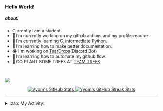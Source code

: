 ### Hello World!

##### about:
- Currently I am a student.
- 🔭 I’m currently working on my github actions and my profile-readme. 
- 🌱 I’m currently learning C, intermediate Python.
- 🌱 I’m learning how to make better documentation.
- 😭 I'm working on [TearDrops](https://github.com/Vyvy-vi/TearDrops)(Discord Bot)
- 🌱 I’m learning how to automate my github flow.
- 🌱 GO PLANT SOME TREES AT [TEAM TREES](https://teamtrees.org/)
<br>

<a href="https://twitter.com/Vyvy_viM"><img target="_blank" src="https://img.shields.io/badge/twitter%20@Vyvy_viM-0D95E8?style=for-the-badge&logo=twitter&logoColor=white"/></a> 
<br>



<p align="center">
<a href="https://github.com/Vyvy-vi/Vyvy-vi">
  <img src="https://profile-readme-git-master.vyvy-vi.vercel.app/api?username=Vyvy-vi&show_icons=true&line_height=27&count_private=true&title_color=ffffff&text_color=c9cacc&icon_color=2bbc8a&bg_color=1d1f21" alt="Vyom's GitHub Stats" />
</a></div>
<a href="https://github.com/DenverCoder1/github-readme-streak-stats">
  <img src="https://readme-stats.herokuapp.com/?user=Vyvy-vi&theme=dark" alt="Vyom's GitHub Streak Stats" />
</a>
</p>


---
<details>
  <summary>:zap: My Activity:</summary>
  
<!--START_SECTION:waka-->
![Profile Views](http://img.shields.io/badge/Profile%20Views-39-blue)

**I'm an Early 🐤** 

```text
🌞 Morning    30 commits     █████████░░░░░░░░░░░░░░░░   36.14% 
🌆 Daytime    23 commits     ███████░░░░░░░░░░░░░░░░░░   27.71% 
🌃 Evening    13 commits     ████░░░░░░░░░░░░░░░░░░░░░   15.66% 
🌙 Night      17 commits     █████░░░░░░░░░░░░░░░░░░░░   20.48%

```
📅 **I'm Most Productive on Monday** 

```text
Monday       25 commits     ███████░░░░░░░░░░░░░░░░░░   30.12% 
Tuesday      7 commits      ██░░░░░░░░░░░░░░░░░░░░░░░   8.43% 
Wednesday    8 commits      ██░░░░░░░░░░░░░░░░░░░░░░░   9.64% 
Thursday     7 commits      ██░░░░░░░░░░░░░░░░░░░░░░░   8.43% 
Friday       14 commits     ████░░░░░░░░░░░░░░░░░░░░░   16.87% 
Saturday     15 commits     ████░░░░░░░░░░░░░░░░░░░░░   18.07% 
Sunday       7 commits      ██░░░░░░░░░░░░░░░░░░░░░░░   8.43%

```


📊 **This Week I Spent My Time On** 

```text
🔥 Editors: 
Vim                      5 hrs 17 mins       ███████████████████████░░   95.4% 
VS Code                  15 mins             █░░░░░░░░░░░░░░░░░░░░░░░░   4.6%

🐱‍💻 Projects: 
XII-CS-pracs             1 hr 37 mins        ███████░░░░░░░░░░░░░░░░░░   29.42% 
Becca-Lyria              56 mins             ████░░░░░░░░░░░░░░░░░░░░░   17.0% 
gurkbot                  53 mins             ████░░░░░░░░░░░░░░░░░░░░░   15.99% 
Unknown Project          51 mins             ███░░░░░░░░░░░░░░░░░░░░░░   15.36% 
TearDrops                32 mins             ██░░░░░░░░░░░░░░░░░░░░░░░   9.81%

💻 Operating System: 
Mac                      5 hrs 32 mins       █████████████████████████   100.0%

```

**I Mostly Code in Python** 

```text
Python                   26 repos            ██████████████████░░░░░░░   74.29% 
SCSS                     2 repos             █░░░░░░░░░░░░░░░░░░░░░░░░   5.71% 
HTML                     2 repos             █░░░░░░░░░░░░░░░░░░░░░░░░   5.71% 
Processing               1 repo              ░░░░░░░░░░░░░░░░░░░░░░░░░   2.86% 
Swift                    1 repo              ░░░░░░░░░░░░░░░░░░░░░░░░░   2.86%

```



<!--END_SECTION:waka-->
</details>




